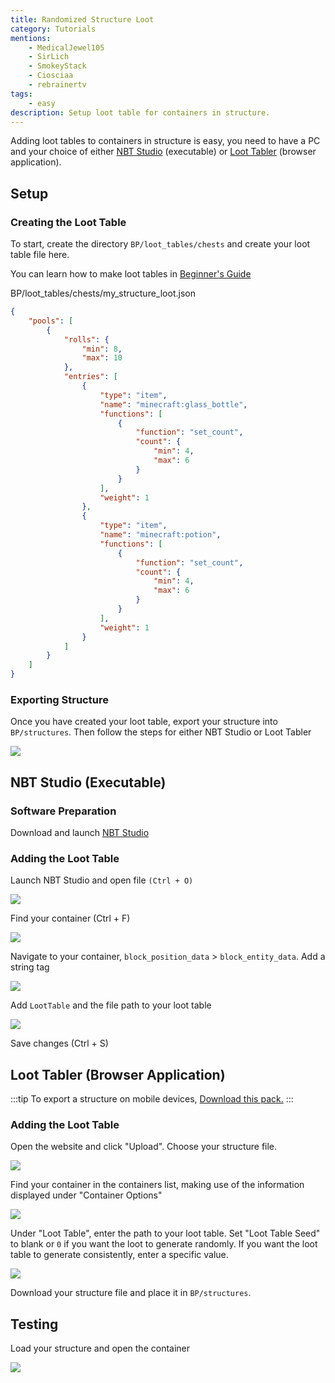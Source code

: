 ```yaml
---
title: Randomized Structure Loot
category: Tutorials
mentions:
    - MedicalJewel105
    - SirLich
    - SmokeyStack
    - Ciosciaa
    - rebrainertv
tags:
    - easy
description: Setup loot table for containers in structure.
---
```


Adding loot tables to containers in structure is easy, you need to have a PC and your choice of either [NBT Studio](https://github.com/tryashtar/nbt-studio/releases/download/v1.14.1/NbtStudio.exe) (executable) or [Loot Tabler](https://mcbe-essentials.github.io/structure-editor/loot-tabler) (browser application).

## Setup
### Creating the Loot Table

To start, create the directory `BP/loot_tables/chests` and create your loot table file here.

You can learn how to make loot tables in [Beginner's Guide](/guide/loot-table)

<CodeHeader>BP/loot_tables/chests/my_structure_loot.json</CodeHeader>

```json
{
	"pools": [
		{
			"rolls": {
				"min": 8,
				"max": 10
			},
			"entries": [
				{
					"type": "item",
					"name": "minecraft:glass_bottle",
					"functions": [
						{
							"function": "set_count",
							"count": {
								"min": 4,
								"max": 6
							}
						}
					],
					"weight": 1
				},
				{
					"type": "item",
					"name": "minecraft:potion",
					"functions": [
						{
							"function": "set_count",
							"count": {
								"min": 4,
								"max": 6
							}
						}
					],
					"weight": 1
				}
			]
		}
	]
}
```

### Exporting Structure

Once you have created your loot table, export your structure into `BP/structures`. Then follow the steps for either NBT Studio or Loot Tabler

![](/assets/images/tutorials/randomised-structure-loot/export_structure.png)

## NBT Studio (Executable)
### Software Preparation

Download and launch [NBT Studio](https://github.com/tryashtar/nbt-studio/releases/download/v1.14.1/NbtStudio.exe)

### Adding the Loot Table

Launch NBT Studio and open file `(Ctrl + O)`

![](/assets/images/tutorials/randomised-structure-loot/open_file.png)

Find your container (Ctrl + F)

![](/assets/images/tutorials/randomised-structure-loot/find_container.png)

Navigate to your container, `block_position_data` > `block_entity_data`. Add a string tag

![](/assets/images/tutorials/randomised-structure-loot/add_string_tag1.png)

Add `LootTable` and the file path to your loot table

![](/assets/images/tutorials/randomised-structure-loot/add_string_tag2.png)

Save changes (Ctrl + S)

## Loot Tabler (Browser Application)

:::tip
To export a structure on mobile devices, [Download this pack.](https://mcpedl.com/export-structure-button-android-addon/)
:::

### Adding the Loot Table

Open the website and click "Upload". Choose your structure file.

![](/assets/images/tutorials/randomised-structure-loot/LootTable-step1.png)

Find your container in the containers list, making use of the information displayed under "Container Options"

![](/assets/images/tutorials/randomised-structure-loot/LootTable-step2.png)

Under "Loot Table", enter the path to your loot table. Set "Loot Table Seed" to blank or `0` if you want the loot to generate randomly. If you want the loot table to generate consistently, enter a specific value.

![](/assets/images/tutorials/randomised-structure-loot/LootTable-step3.png)

Download your structure file and place it in `BP/structures`.

## Testing

Load your structure and open the container

![](/assets/images/tutorials/randomised-structure-loot/test.png)
